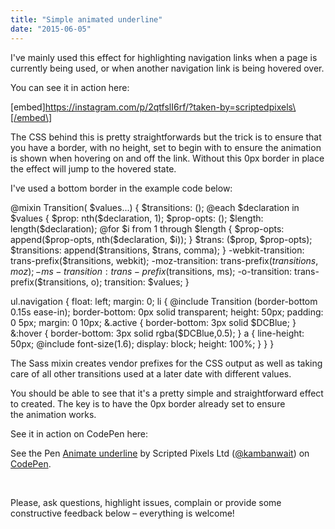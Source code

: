 ```yaml
---
title: "Simple animated underline"
date: "2015-06-05"
---
```


I've mainly used this effect for highlighting navigation links when a page is currently being used, or when another navigation link is being hovered over.

You can see it in action here:

\[embed\]https://instagram.com/p/2qtfslI6rf/?taken-by=scriptedpixels\[/embed\]

The CSS behind this is pretty straightforwards but the trick is to ensure that you have a border, with no height, set to begin with to ensure the animation is shown when hovering on and off the link. Without this 0px border in place the effect will jump to the hovered state.

I've used a bottom border in the example code below:

@mixin Transition( $values...) {
  $transitions: ();
  @each $declaration in $values {
    $prop: nth($declaration, 1);
    $prop-opts: ();
    $length: length($declaration);
    @for $i from 1 through $length {
      $prop-opts: append($prop-opts, nth($declaration, $i));
    }
    $trans: ($prop, $prop-opts);
    $transitions: append($transitions, $trans, comma);
  }
  -webkit-transition: trans-prefix($transitions, webkit);
  -moz-transition: trans-prefix($transitions, moz);
  -ms-transition: trans-prefix($transitions, ms);
  -o-transition: trans-prefix($transitions, o);
  transition: $values;
}

ul.navigation {
      float: left;
      margin: 0;
      li {
        @include Transition (border-bottom 0.15s ease-in);
        border-bottom: 0px solid transparent;
        height: 50px;
        padding: 0 5px;
        margin: 0 10px;
        &.active {
          border-bottom: 3px solid $DCBlue;
        }
        &:hover {
          border-bottom: 3px solid rgba($DCBlue,0.5);
        }
        a {
          line-height: 50px;
          @include font-size(1.6);
          display: block;
          height: 100%;
        }
      }
}

The Sass mixin creates vendor prefixes for the CSS output as well as taking care of all other transitions used at a later date with different values.

You should be able to see that it's a pretty simple and straightforward effect to created. The key is to have the 0px border already set to ensure the animation works.

See it in action on CodePen here:

<p class="codepen" data-height="147" data-theme-id="0" data-slug-hash="mJmyBe" data-default-tab="result" data-user="kambanwait">See the Pen <a href="https://codepen.io/kambanwait/pen/mJmyBe/">Animate underline</a> by Scripted Pixels Ltd (<a href="https://codepen.io/kambanwait">@kambanwait</a>) on <a href="https://codepen.io">CodePen</a>.</p>
<script src="//assets.codepen.io/assets/embed/ei.js" async></script>

 

Please, ask questions, highlight issues, complain or provide some constructive feedback below – everything is welcome!

